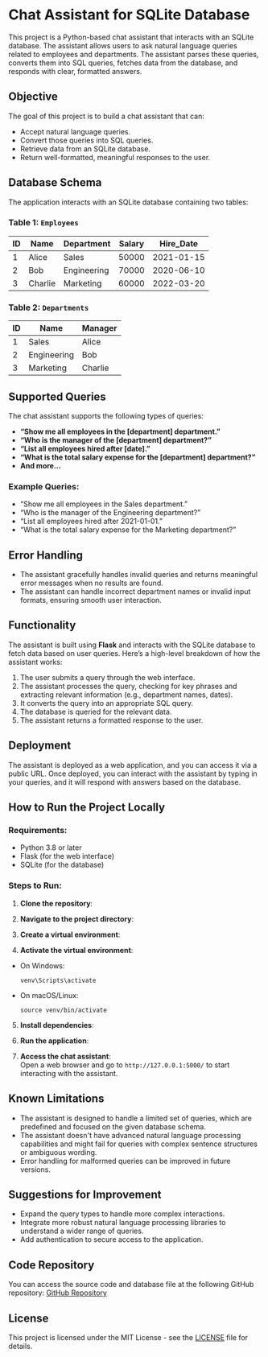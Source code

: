 # Chat Assistant for SQLite Database

This project is a Python-based chat assistant that interacts with an SQLite database. The assistant allows users to ask natural language queries related to employees and departments. The assistant parses these queries, converts them into SQL queries, fetches data from the database, and responds with clear, formatted answers.

## Objective
The goal of this project is to build a chat assistant that can:
- Accept natural language queries.
- Convert those queries into SQL queries.
- Retrieve data from an SQLite database.
- Return well-formatted, meaningful responses to the user.

## Database Schema

The application interacts with an SQLite database containing two tables:

### Table 1: `Employees`

| ID | Name    | Department  | Salary | Hire_Date   |
|----|---------|-------------|--------|-------------|
| 1  | Alice   | Sales      | 50000  | 2021-01-15  |
| 2  | Bob     | Engineering | 70000  | 2020-06-10  |
| 3  | Charlie | Marketing  | 60000  | 2022-03-20  |

### Table 2: `Departments`

| ID | Name        | Manager |
|----|-------------|---------|
| 1  | Sales      | Alice   |
| 2  | Engineering| Bob     |
| 3  | Marketing  | Charlie |

## Supported Queries
The chat assistant supports the following types of queries:

- **“Show me all employees in the [department] department.”**
- **“Who is the manager of the [department] department?”**
- **“List all employees hired after [date].”**
- **“What is the total salary expense for the [department] department?”**
- **And more...**

### Example Queries:
- “Show me all employees in the Sales department.”
- “Who is the manager of the Engineering department?”
- “List all employees hired after 2021-01-01.”
- “What is the total salary expense for the Marketing department?”

## Error Handling
- The assistant gracefully handles invalid queries and returns meaningful error messages when no results are found.
- The assistant can handle incorrect department names or invalid input formats, ensuring smooth user interaction.

## Functionality

The assistant is built using **Flask** and interacts with the SQLite database to fetch data based on user queries. Here’s a high-level breakdown of how the assistant works:

1. The user submits a query through the web interface.
2. The assistant processes the query, checking for key phrases and extracting relevant information (e.g., department names, dates).
3. It converts the query into an appropriate SQL query.
4. The database is queried for the relevant data.
5. The assistant returns a formatted response to the user.

## Deployment

The assistant is deployed as a web application, and you can access it via a public URL. Once deployed, you can interact with the assistant by typing in your queries, and it will respond with answers based on the database.

## How to Run the Project Locally

### Requirements:
- Python 3.8 or later
- Flask (for the web interface)
- SQLite (for the database)

### Steps to Run:

1. **Clone the repository**:

2. **Navigate to the project directory**:

3. **Create a virtual environment**:

4. **Activate the virtual environment**:
- On Windows:
  ```
  venv\Scripts\activate
  ```
- On macOS/Linux:
  ```
  source venv/bin/activate
  ```

5. **Install dependencies**:

6. **Run the application**:

7. **Access the chat assistant**:  
Open a web browser and go to `http://127.0.0.1:5000/` to start interacting with the assistant.

## Known Limitations
- The assistant is designed to handle a limited set of queries, which are predefined and focused on the given database schema.
- The assistant doesn't have advanced natural language processing capabilities and might fail for queries with complex sentence structures or ambiguous wording.
- Error handling for malformed queries can be improved in future versions.

## Suggestions for Improvement
- Expand the query types to handle more complex interactions.
- Integrate more robust natural language processing libraries to understand a wider range of queries.
- Add authentication to secure access to the application.

## Code Repository

You can access the source code and database file at the following GitHub repository:
[GitHub Repository](https://github.com/Legend-Vikki/Chat_Bot)

## License
This project is licensed under the MIT License - see the [LICENSE](LICENSE) file for details.
